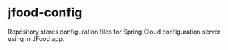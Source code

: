 # jfood-config
Repository stores configuration files for Spring Cloud configuration server using in JFood app.
